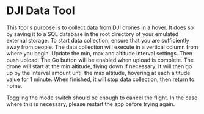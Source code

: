 # DJI Data Tool
This tool's purpose is to collect data from DJI drones in a hover.  It does so by saving it to a SQL database in the root directory of your emulated external storage.  To start data collection, ensure that you are sufficiently away from people.  The data collection will execute in a vertical column from where you begin.  Update the min, max and altitude interval settings.  Then push upload.  The Go button will be enabled when upload is complete.  The drone will start at the min altitude, flying down if necessary.  It will then go up by the interval amount until the max altitude, hovering at each altitude value for 1 minute.  When finished, it will stop data collection, then return to home.

Toggling the mode switch should be enough to cancel the flight.  In the case where this is necessary, please restart the app before trying again.